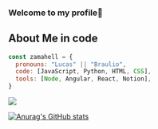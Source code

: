 ### Welcome to my profile👋
##  About Me in code
```js
const zamahell = {
  pronouns: "Lucas" || "Braulio",
  code: [JavaScript, Python, HTML, CSS],
  tools: [Node, Angular, React, Notion],
}
```
<p><img align="center" src="https://github-readme-stats.vercel.app/api/top-langs?username=Zamahell&show_icons=true&locale=en&layout=compact" /></p>

[![Anurag's GitHub stats](https://github-readme-stats.vercel.app/apiZamahellanuraghazra)](https://github.com/anuraghazra/github-readme-stats)
<!--
**Zamahell/Zamahell** is a ✨ _special_ ✨ repository because its `README.md` (this file) appears on your GitHub profile.

Here are some ideas to get you started:

- 🔭 I’m currently working on ...
- 🌱 I’m currently learning ...
- 👯 I’m looking to collaborate on ...
- 🤔 I’m looking for help with ...
- 💬 Ask me about ...
- 📫 How to reach me: ...
- 😄 Pronouns: ...
- ⚡ Fun fact: ...
-->

